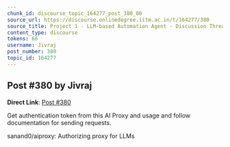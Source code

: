 ```yaml
---
chunk_id: discourse_topic_164277_post_380_00
source_url: https://discourse.onlinedegree.iitm.ac.in/t/164277/380
source_title: Project 1 - LLM-based Automation Agent - Discussion Thread [TDS Jan 2025]
content_type: discourse
tokens: 66
username: Jivraj
post_number: 380
topic_id: 164277
---
```


## Post #380 by Jivraj

**Direct Link**: [Post #380](https://discourse.onlinedegree.iitm.ac.in/t/164277/380)

Get authentication token from this AI Proxy and usage and follow documentation for sending requests.

sanand0/aiproxy: Authorizing proxy for LLMs
